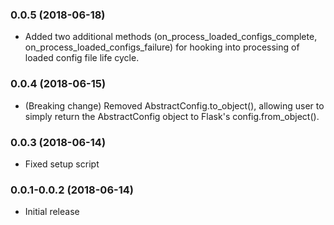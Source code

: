 ### 0.0.5 (2018-06-18)
* Added two additional methods (on_process_loaded_configs_complete, on_process_loaded_configs_failure) for hooking into processing of loaded config file 
life cycle.

### 0.0.4 (2018-06-15)
* (Breaking change) Removed AbstractConfig.to_object(), allowing user to simply return the AbstractConfig object to Flask's config.from_object(). 

### 0.0.3 (2018-06-14)
* Fixed setup script

### 0.0.1-0.0.2 (2018-06-14)
* Initial release

